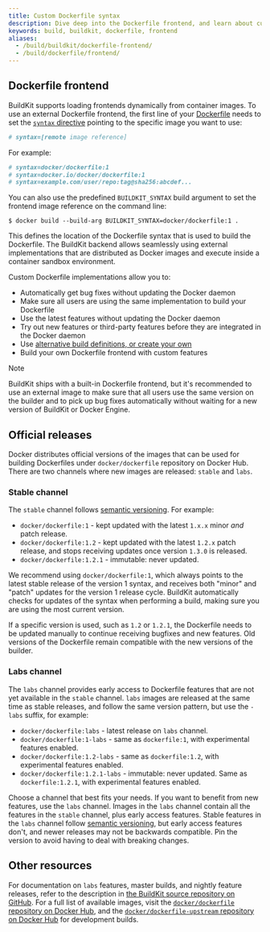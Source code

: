 ```yaml
---
title: Custom Dockerfile syntax
description: Dive deep into the Dockerfile frontend, and learn about custom frontends
keywords: build, buildkit, dockerfile, frontend
aliases:
  - /build/buildkit/dockerfile-frontend/
  - /build/dockerfile/frontend/
---
```


## Dockerfile frontend

BuildKit supports loading frontends dynamically from container images. To use
an external Dockerfile frontend, the first line of your [Dockerfile](../../reference/dockerfile.md)
needs to set the [`syntax` directive](../../reference/dockerfile.md#syntax)
pointing to the specific image you want to use:

```dockerfile
# syntax=[remote image reference]
```

For example:

```dockerfile
# syntax=docker/dockerfile:1
# syntax=docker.io/docker/dockerfile:1
# syntax=example.com/user/repo:tag@sha256:abcdef...
```

You can also use the predefined `BUILDKIT_SYNTAX` build argument to set the
frontend image reference on the command line:

```console
$ docker build --build-arg BUILDKIT_SYNTAX=docker/dockerfile:1 .
```

This defines the location of the Dockerfile syntax that is used to build the
Dockerfile. The BuildKit backend allows seamlessly using external
implementations that are distributed as Docker images and execute inside a
container sandbox environment.

Custom Dockerfile implementations allow you to:

- Automatically get bug fixes without updating the Docker daemon
- Make sure all users are using the same implementation to build your Dockerfile
- Use the latest features without updating the Docker daemon
- Try out new features or third-party features before they are integrated in the Docker daemon
- Use [alternative build definitions, or create your own](https://github.com/moby/buildkit#exploring-llb)
- Build your own Dockerfile frontend with custom features

> [!NOTE]
>
> BuildKit ships with a built-in Dockerfile frontend, but it's recommended
> to use an external image to make sure that all users use the same version on
> the builder and to pick up bug fixes automatically without waiting for a new
> version of BuildKit or Docker Engine.

## Official releases

Docker distributes official versions of the images that can be used for building
Dockerfiles under `docker/dockerfile` repository on Docker Hub. There are two
channels where new images are released: `stable` and `labs`.

### Stable channel

The `stable` channel follows [semantic versioning](https://semver.org).
For example:

- `docker/dockerfile:1` - kept updated with the latest `1.x.x` minor _and_ patch
  release.
- `docker/dockerfile:1.2` - kept updated with the latest `1.2.x` patch release,
  and stops receiving updates once version `1.3.0` is released.
- `docker/dockerfile:1.2.1` - immutable: never updated.

We recommend using `docker/dockerfile:1`, which always points to the latest
stable release of the version 1 syntax, and receives both "minor" and "patch"
updates for the version 1 release cycle. BuildKit automatically checks for
updates of the syntax when performing a build, making sure you are using the
most current version.

If a specific version is used, such as `1.2` or `1.2.1`, the Dockerfile needs
to be updated manually to continue receiving bugfixes and new features. Old
versions of the Dockerfile remain compatible with the new versions of the
builder.

### Labs channel

The `labs` channel provides early access to Dockerfile features that are not yet
available in the `stable` channel. `labs` images are released at the same time
as stable releases, and follow the same version pattern, but use the `-labs`
suffix, for example:

- `docker/dockerfile:labs` - latest release on `labs` channel.
- `docker/dockerfile:1-labs` - same as `dockerfile:1`, with experimental
  features enabled.
- `docker/dockerfile:1.2-labs` - same as `dockerfile:1.2`, with experimental
  features enabled.
- `docker/dockerfile:1.2.1-labs` - immutable: never updated. Same as
  `dockerfile:1.2.1`, with experimental features enabled.

Choose a channel that best fits your needs. If you want to benefit from
new features, use the `labs` channel. Images in the `labs` channel contain
all the features in the `stable` channel, plus early access features.
Stable features in the `labs` channel follow [semantic versioning](https://semver.org),
but early access features don't, and newer releases may not be backwards
compatible. Pin the version to avoid having to deal with breaking changes.

## Other resources

For documentation on `labs` features, master builds, and nightly feature
releases, refer to the description in [the BuildKit source repository on GitHub](https://github.com/moby/buildkit/blob/master/README.md).
For a full list of available images, visit the [`docker/dockerfile` repository on Docker Hub](https://hub.docker.com/r/docker/dockerfile),
and the [`docker/dockerfile-upstream` repository on Docker Hub](https://hub.docker.com/r/docker/dockerfile-upstream)
for development builds.
